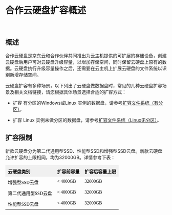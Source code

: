 # 合作云硬盘扩容概述

<br>

## 概述

合作云硬盘是京东云和合作伙伴共同推出为云主机提供的可扩展的存储设备，创建云硬盘后用户可对云硬盘升级容量，以增加存储空间，同时保留云硬盘上原有的数据。云硬盘执行升级容量操作之后，还需要在云主机上扩展云硬盘的文件系统以识别新增存储空间。

云硬盘扩容有多种场景，以下列出了云硬盘做数据盘时，常见的几种云硬盘扩容场景及相关文档链接，请您根据具体场景选择合适的扩容方式：



- 扩容 有分区的Windows或Linux 实例的数据盘，请参考[扩容文件系统（有分区）](https://docs.jdcloud.com/cn/cloud-disk-service/expand-file-system-multi-partition)。



- 扩容 Linux 实例未做分区的数据盘，请参考[扩容文件系统（Linux无分区）](https://docs.jdcloud.com/cn/cloud-disk-service/expand-file-system-linux)。


## 扩容限制

新款云硬盘分为第二代通用型SSD、性能型SSD和增强型SSD云盘。新款云硬盘允许扩容的上限相同，均为32000GB。详情参考下表：

<table class="confluenceTable"><tbody><tr class="firstRow"><th style="text-align: left; color: rgb(0, 0, 0); padding-top: 7px; padding-bottom: 7px; vertical-align: top; border-top-color: rgb(221, 221, 221); white-space: pre-wrap; background-color: rgb(240, 240, 240);" class="confluenceTh"><span style="color: rgb(0, 0, 0); font-family: 微软雅黑, &quot;Microsoft YaHei&quot;; font-size: 14px;">云硬盘类别</span></th><th style="text-align: left; color: rgb(0, 0, 0); padding-top: 7px; padding-bottom: 7px; vertical-align: top; border-top-color: rgb(221, 221, 221); white-space: pre-wrap; background-color: rgb(240, 240, 240);" class="confluenceTh"><span style="color: rgb(0, 0, 0); font-family: 微软雅黑, &quot;Microsoft YaHei&quot;; font-size: 14px;">扩容前容量</span></th><th style="text-align: left; color: rgb(0, 0, 0); padding-top: 7px; padding-bottom: 7px; vertical-align: top; border-top-color: rgb(221, 221, 221); white-space: pre-wrap; background-color: rgb(240, 240, 240);" class="confluenceTh"><span style="color: rgb(0, 0, 0); font-family: 微软雅黑, &quot;Microsoft YaHei&quot;; font-size: 14px;">扩容后容量上限</span></th></tr><tr><td style="padding-top: 7px; padding-bottom: 7px; vertical-align: top; white-space: pre-wrap;" class="confluenceTd"><span style="color: rgb(0, 0, 0); font-family: 微软雅黑, &quot;Microsoft YaHei&quot;; font-size: 14px;">增强型SSD云盘</span></td><td style="padding-top: 7px; padding-bottom: 7px; vertical-align: top; white-space: pre-wrap;" class="confluenceTd"><span style="color: rgb(0, 0, 0); font-family: 微软雅黑, &quot;Microsoft YaHei&quot;; font-size: 14px;">&lt; 4000GB</span></td><td style="padding-top: 7px; padding-bottom: 7px; vertical-align: top; white-space: pre-wrap;" class="confluenceTd"><span style="color: rgb(0, 0, 0); font-family: 微软雅黑, &quot;Microsoft YaHei&quot;; font-size: 14px;">32000GB</span></td></tr><tr><td style="padding-top: 7px; padding-bottom: 7px; vertical-align: top; white-space: pre-wrap;" class="confluenceTd"><span style="color: rgb(0, 0, 0); font-family: 微软雅黑, &quot;Microsoft YaHei&quot;; font-size: 14px;">第二代通用型SSD云盘</span></td><td style="padding-top: 7px; padding-bottom: 7px; vertical-align: top; white-space: pre-wrap;" class="confluenceTd"><span style="color: rgb(0, 0, 0); font-family: 微软雅黑, &quot;Microsoft YaHei&quot;; font-size: 14px;">&lt; 4000GB</span></td><td style="padding-top: 7px; padding-bottom: 7px; vertical-align: top; white-space: pre-wrap;" class="confluenceTd"><span style="color: rgb(0, 0, 0); font-family: 微软雅黑, &quot;Microsoft YaHei&quot;; font-size: 14px;">32000GB</span></td></tr><tr><td style="padding-top: 7px; padding-bottom: 7px; vertical-align: top; white-space: pre-wrap;" class="confluenceTd"><span style="color: rgb(0, 0, 0); font-family: 微软雅黑, &quot;Microsoft YaHei&quot;; font-size: 14px;">性能型SSD云盘</span></td><td style="padding-top: 7px; padding-bottom: 7px; vertical-align: top; white-space: pre-wrap;" class="confluenceTd"><span style="color: rgb(0, 0, 0); font-family: 微软雅黑, &quot;Microsoft YaHei&quot;; font-size: 14px;">&lt; 4000GB</span></td><td style="padding-top: 7px; padding-bottom: 7px; vertical-align: top; white-space: pre-wrap;" class="confluenceTd"><span style="color: rgb(0, 0, 0); font-family: 微软雅黑, &quot;Microsoft YaHei&quot;; font-size: 14px;">32000GB</span></td></tr></tbody></table>



​	

​	




​	
​	
